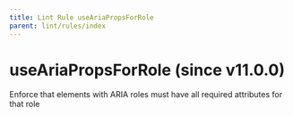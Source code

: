 ```yaml
---
title: Lint Rule useAriaPropsForRole
parent: lint/rules/index
---
```


# useAriaPropsForRole (since v11.0.0)

Enforce that elements with ARIA roles must have all required attributes for that role

